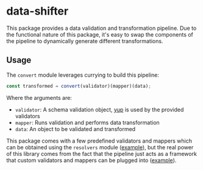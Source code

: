 # data-shifter
This package provides a data validation and transformation pipeline. Due to the functional nature of this package, it's easy to swap the components of the pipeline to dynamically generate different transformations.

## Usage
The `convert` module leverages currying to build this pipeline:
```js
const transformed = convert(validator)(mapper)(data);
```
Where the arguments are:
- `validator`: A schema validation object, [yup](https://github.com/jquense/yup) is used by the provided validators
- `mapper`: Runs validation and performs data transformation
- `data`: An object to be validated and transformed

This package comes with a few predefined validators and mappers which can be obtained using the `resolvers` module ([example](examples/simple.js)), but the real power of this library comes from the fact that the pipeline just acts as a framework that custom validators and mappers can be plugged into ([example](examples/custom.js)).
